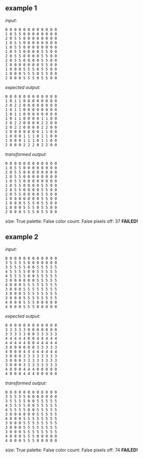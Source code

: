 
## example 1
*input:*
```
0 0 0 0 0 0 0 0 0 0 0 0
1 0 5 5 0 0 0 0 0 0 0 0
2 0 5 5 0 0 0 0 0 0 0 0
1 0 5 5 0 0 0 0 0 0 0 0
1 0 5 5 0 0 0 0 0 0 0 0
1 0 5 5 0 0 0 0 5 5 0 0
2 0 5 5 0 0 0 0 5 5 0 0
2 0 5 5 0 0 0 0 5 5 0 0
1 0 0 0 0 0 0 0 5 5 0 0
1 0 0 0 5 5 5 0 5 5 0 0
1 0 0 0 5 5 5 0 5 5 0 0
2 0 0 0 5 5 5 0 5 5 0 0
```
*expected output:*
```
0 0 0 0 0 0 0 0 0 0 0 0
1 0 1 1 0 0 0 0 0 0 0 0
2 0 2 2 0 0 0 0 0 0 0 0
1 0 1 1 0 0 0 0 0 0 0 0
1 0 1 1 0 0 0 0 0 0 0 0
1 0 1 1 0 0 0 0 1 1 0 0
2 0 2 2 0 0 0 0 2 2 0 0
2 0 2 2 0 0 0 0 2 2 0 0
1 0 0 0 0 0 0 0 1 1 0 0
1 0 0 0 1 1 1 0 1 1 0 0
1 0 0 0 1 1 1 0 1 1 0 0
2 0 0 0 2 2 2 0 2 2 0 0
```
*transformed output:*
```
0 0 0 0 0 0 0 0 0 0 0 0
1 0 5 5 0 0 0 0 0 0 0 0
2 0 5 5 0 0 0 0 0 0 0 0
1 0 5 5 0 0 0 0 0 0 0 0
1 0 5 5 0 0 0 0 0 0 0 0
1 0 5 5 0 0 0 0 5 5 0 0
2 0 5 5 0 0 0 0 5 5 0 0
2 0 5 5 0 0 0 0 5 5 0 0
1 0 0 0 0 0 0 0 5 5 0 0
1 0 0 0 5 5 5 0 5 5 0 0
1 0 0 0 5 5 5 0 5 5 0 0
2 0 0 0 5 5 5 0 5 5 0 0
```
size: True
palette: False
color count: False
pixels off: 37
**FAILED!**

## example 2
*input:*
```
0 0 0 0 0 0 0 0 0 0 0 0
3 5 5 5 5 0 0 0 0 0 0 0
3 5 5 5 5 0 0 5 5 5 5 5
4 5 5 5 5 0 0 5 5 5 5 5
4 5 5 5 5 0 0 5 5 5 5 5
3 0 0 0 0 0 0 5 5 5 5 5
4 0 0 0 5 5 5 5 5 5 5 5
3 0 0 0 5 5 5 5 5 5 5 5
3 0 0 0 5 5 5 5 5 5 5 5
3 0 0 0 5 5 5 5 5 5 5 5
4 0 0 0 5 5 5 0 0 0 0 0
4 0 0 0 5 5 5 0 0 0 0 0
```
*expected output:*
```
0 0 0 0 0 0 0 0 0 0 0 0
3 3 3 3 3 0 0 0 0 0 0 0
3 3 3 3 3 0 0 3 3 3 3 3
4 4 4 4 4 0 0 4 4 4 4 4
4 4 4 4 4 0 0 4 4 4 4 4
3 0 0 0 0 0 0 3 3 3 3 3
4 0 0 0 4 4 4 4 4 4 4 4
3 0 0 0 3 3 3 3 3 3 3 3
3 0 0 0 3 3 3 3 3 3 3 3
3 0 0 0 3 3 3 3 3 3 3 3
4 0 0 0 4 4 4 0 0 0 0 0
4 0 0 0 4 4 4 0 0 0 0 0
```
*transformed output:*
```
0 0 0 0 0 0 0 0 0 0 0 0
3 5 5 5 5 0 0 0 0 0 0 0
3 5 5 5 5 0 0 5 5 5 5 5
4 5 5 5 5 0 0 5 5 5 5 5
4 5 5 5 5 0 0 5 5 5 5 5
3 0 0 0 0 0 0 5 5 5 5 5
4 0 0 0 5 5 5 5 5 5 5 5
3 0 0 0 5 5 5 5 5 5 5 5
3 0 0 0 5 5 5 5 5 5 5 5
3 0 0 0 5 5 5 5 5 5 5 5
4 0 0 0 5 5 5 0 0 0 0 0
4 0 0 0 5 5 5 0 0 0 0 0
```
size: True
palette: False
color count: False
pixels off: 74
**FAILED!**
